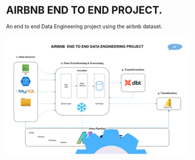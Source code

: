 # AIRBNB END TO END PROJECT.
An end to end Data Engineering project using the airbnb dataset.

![overview](airbnb-data-engineering.svg)